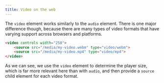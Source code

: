 ```yaml
---
title: Video on the web
---
```


The `video` element works similarly to the `audio` element. There is one major difference though, because there are many types of video formats that have varying support across browsers and platforms.

~~~html
<video controls width="250">
    <source src="/media/my-video.webm" type="video/webm">
    <source src="/media/my-video.mp4" type="video/mp4">
</video>
~~~

As we can see, we use the `video` element to determine the player size, which is far more relevant here than with `audio`, and then provide a `source` child element for each video format.


